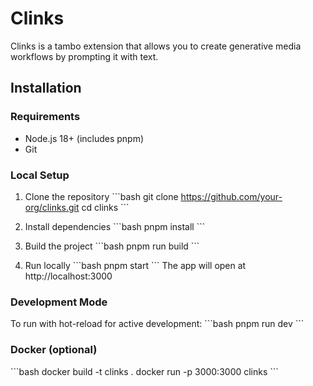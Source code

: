 # Clinks
Clinks is a tambo extension that allows you to create generative media workflows by prompting it with text.

## Installation

### Requirements
- Node.js 18+ (includes pnpm)
- Git

### Local Setup
1. Clone the repository
   \`\`\`bash
   git clone https://github.com/your-org/clinks.git
   cd clinks
   \`\`\`

2. Install dependencies
   \`\`\`bash
   pnpm install
   \`\`\`

3. Build the project
   \`\`\`bash
   pnpm run build
   \`\`\`

4. Run locally
   \`\`\`bash
   pnpm start
   \`\`\`
   The app will open at http://localhost:3000

### Development Mode
To run with hot-reload for active development:
\`\`\`bash
pnpm run dev
\`\`\`

### Docker (optional)
\`\`\`bash
docker build -t clinks .
docker run -p 3000:3000 clinks
\`\`\`
